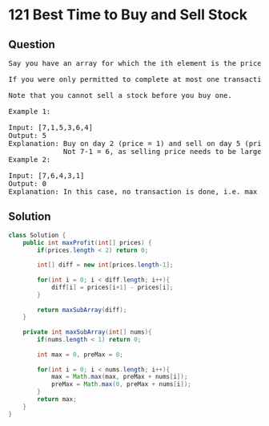 # 121 Best Time to Buy and Sell Stock
## Question
<pre>
Say you have an array for which the ith element is the price of a given stock on day i.

If you were only permitted to complete at most one transaction (i.e., buy one and sell one share of the stock), design an algorithm to find the maximum profit.

Note that you cannot sell a stock before you buy one.

Example 1:

Input: [7,1,5,3,6,4]
Output: 5
Explanation: Buy on day 2 (price = 1) and sell on day 5 (price = 6), profit = 6-1 = 5.
             Not 7-1 = 6, as selling price needs to be larger than buying price.
Example 2:

Input: [7,6,4,3,1]
Output: 0
Explanation: In this case, no transaction is done, i.e. max profit = 0.
</pre>
<div STYLE="page-break-after: always;">

## Solution
```java
class Solution {
    public int maxProfit(int[] prices) {
        if(prices.length < 2) return 0;
        
        int[] diff = new int[prices.length-1];
        
        for(int i = 0; i < diff.length; i++){
            diff[i] = prices[i+1] - prices[i];
        }
        
        return maxSubArray(diff);
    }
    
    private int maxSubArray(int[] nums){
        if(nums.length < 1) return 0;
        
        int max = 0, preMax = 0;
        
        for(int i = 0; i < nums.length; i++){
            max = Math.max(max, preMax + nums[i]);
            preMax = Math.max(0, preMax + nums[i]);
        }
        return max;
    }
}
```
